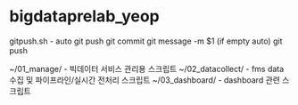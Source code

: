 # bigdataprelab_yeop

gitpush.sh - auto git push
 git commit
 git message -m $1 (if empty auto)
 git push


 
 ~/01_manage/    - 빅데이터 서비스 관리용 스크립트
 ~/02_datacollect/ - fms data 수집 및 파이프라인/실시간 전처리 스크립트 
 ~/03_dashboard/ - dashboard 관련 스크립트
